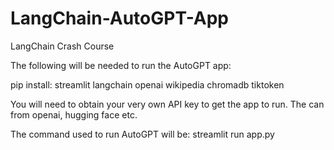 # LangChain-AutoGPT-App

LangChain Crash Course

The following will be needed to run the AutoGPT app:

pip install: streamlit langchain openai wikipedia chromadb tiktoken

You will need to obtain your very own API key to get the app to run. The can from openai, hugging face etc.

The command used to run AutoGPT will be: streamlit run app.py

